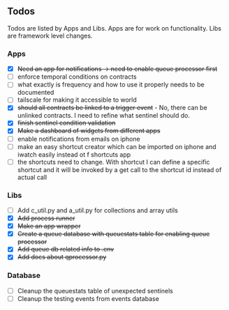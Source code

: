## Todos

Todos are listed by Apps and Libs. Apps are for work on functionality. Libs are framework level changes.

### Apps

* [X] ~~Need an app for notifications -> need to enable queue processor first~~
* [ ] enforce temporal conditions on contracts
* [ ] what exactly is frequency and how to use it properly needs to be documented
* [ ] tailscale for making it accessible to world
* [X] ~~should all contracts be linked to a trigger event~~ - No, there can be unlinked contracts. I need to refine what
  sentinel should do.
* [X] ~~finish sentinel condition validation~~
* [X] ~~Make a dashboard of widgets from different apps~~
* [ ] enable notifications from emails on iphone
* [ ] make an easy shortcut creator which can be imported on iphone and iwatch easily instead ot
  f shortcuts app
* [ ] the shortcuts need to change. With shortcut I can define a specific shortcut and it will be invoked by a get call
  to the shortcut id instead of actual call

### Libs

* [ ] Add c_util.py and a_util.py for collections and array utils
* [X] ~~Add process runner~~
* [X] ~~Make an app wrapper~~
* [X] ~~Create a queue database with queuestats table for enabling queue processor~~
* [X] ~~Add queue db related info to .env~~
* [X] ~~Add docs about qprocessor.py~~

### Database

* [ ] Cleanup the queuestats table of unexpected sentinels
* [ ] Cleanup the testing events from events database
